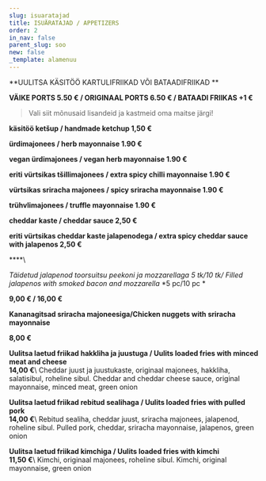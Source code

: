 ```yaml
---
slug: isuaratajad
title: ISUÄRATAJAD / APPETIZERS
order: 2
in_nav: false
parent_slug: soo
new: false
_template: alamenuu
---
```


\*\*UULITSA KÄSITÖÖ KARTULIFRIIKAD VÕI BATAADIFRIIKAD \*\*

**VÄIKE PORTS 5.50 € / ORIGINAAL PORTS 6.50 € / BATAADI FRIIKAS +1 €**

> Vali siit mõnusaid lisandeid ja kastmeid oma maitse järgi!

**käsitöö ketšup  / handmade ketchup    1,50 €**

**ürdimajonees /  herb mayonnaise 1.90 €**

**vegan ürdimajonees / vegan herb mayonnaise 1.90 €**

**eriti vürtsikas tšillimajonees / extra spicy chilli mayonnaise 1.90 €**

**vürtsikas sriracha majonees / spicy sriracha mayonnaise 1.90 €**

**trühvlimajonees / truffle mayonnaise 1.90 €**

</span> **cheddar kaste / cheddar sauce 2,50 €**

**eriti vürtsikas cheddar kaste jalapenodega / extra spicy cheddar sauce with jalapenos 2,50 €**

\*\*\*\*\ </span>

<span class="special"></span> <span class="spicy"></span>

*Täidetud jalapenod toorsuitsu peekoni ja mozzarellaga 5 tk/10 tk/ Filled jalapenos with smoked bacon and mozzarella* \*5 pc/10 pc \*

**9,00 € / 16,00 €**

**Kananagitsad sriracha majoneesiga/Chicken nuggets with sriracha mayonnaise**

**8,00 €**

**Uulitsa laetud friikad hakkliha ja juustuga / Uulits loaded fries with minced meat and cheese**\
**14,00 €**\ <span class="koostis">Cheddar juust ja juustukaste, originaal majonees, hakkliha, salatisibul, roheline sibul. Cheddar and cheddar cheese sauce, original mayonnaise, minced meat, green onion</span>

<span class="special"></span> <span class="spicy"></span>
**Uulitsa laetud friikad rebitud sealihaga / Uulits loaded fries with pulled pork**\
**14,00 €**\ <span class="koostis">Rebitud sealiha, cheddar juust, sriracha majonees, jalapenod, roheline sibul. Pulled pork, cheddar, sriracha mayonnaise, jalapenos, green onion</span>

**Uulitsa laetud friikad kimchiga / Uulits loaded fries with kimchi**\
**11,50 €**\ <span class="koostis">Kimchi, originaal majonees, roheline sibul. Kimchi, original mayonnaise, green onion</span>
